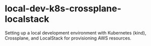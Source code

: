 # local-dev-k8s-crossplane-localstack
Setting up a local development environment with Kubernetes (kind), Crossplane, and LocalStack for provisioning AWS resources.
